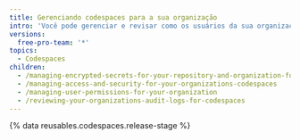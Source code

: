 ```yaml
---
title: Gerenciando codespaces para a sua organização
intro: 'Você pode gerenciar e revisar como os usuários da sua organização podem usar  {% data variables.product.prodname_github_codespaces %}.'
versions:
  free-pro-team: '*'
topics:
  - Codespaces
children:
  - /managing-encrypted-secrets-for-your-repository-and-organization-for-codespaces
  - /managing-access-and-security-for-your-organizations-codespaces
  - /managing-user-permissions-for-your-organization
  - /reviewing-your-organizations-audit-logs-for-codespaces
---
```

{% data reusables.codespaces.release-stage %}
